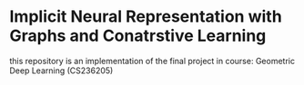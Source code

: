 #  Implicit Neural Representation with Graphs and Conatrstive Learning #

this repository is an implementation of the final project in course:
Geometric Deep Learning (CS236205)

